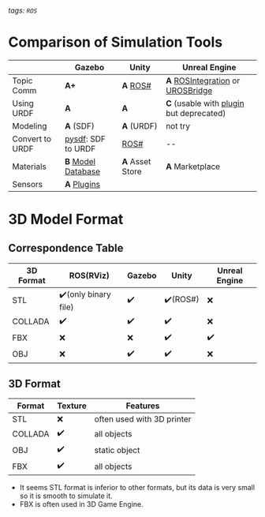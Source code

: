 ###### tags: `ROS`

Comparison of Simulation Tools
===



|  | Gazebo | Unity | Unreal Engine |
| -------- | -------- | -------- |---|
| Topic Comm| **A+** | **A** [ROS#](https://github.com/siemens/ros-sharp) | **A** [ROSIntegration](https://github.com/code-iai/ROSIntegration) or [UROSBridge](https://github.com/robcog-iai/UROSBridge) |
| Using URDF | **A** | **A** | **C** (usable with [plugin](https://github.com/robcog-iai/URoboSim ) but deprecated)
| Modeling | **A** (SDF) | **A** (URDF) | not try |
| Convert to URDF | [pysdf](http://wiki.ros.org/pysdf): SDF to URDF | [ROS#](https://github.com/siemens/ros-sharp) | --
| Materials | **B** [Model Database](https://bitbucket.org/osrf/gazebo_models/src/default/) | **A** Asset Store | **A** Marketplace|
| Sensors | **A** [Plugins](http://gazebosim.org/tutorials?tut=ros_gzplugins) |

# 3D Model Format

## Correspondence Table
| 3D Format | ROS(RViz) | Gazebo | Unity | Unreal Engine |
| -------- | -------- | -------- |---|----|
| STL | :heavy_check_mark:(only binary file) | :heavy_check_mark: | :heavy_check_mark:(ROS#) | :x: |
| COLLADA | :heavy_check_mark: | :heavy_check_mark: | :heavy_check_mark: | :x: |
| FBX | :x: | :x: | :heavy_check_mark: | :heavy_check_mark: |
| OBJ | :x: | :heavy_check_mark: | :heavy_check_mark: | :x: |

## 3D Format
| Format | Texture | Features |
| -------- | -------- | -------- |
| STL     | :x:    | often used with 3D printer |
| COLLADA | :heavy_check_mark: | all objects |
| OBJ | :heavy_check_mark: | static object |
| FBX | :heavy_check_mark: | all objects |

- It seems STL format is inferior to other formats, but its data is very small so it is smooth to simulate it.
- FBX is often used in 3D Game Engine.
